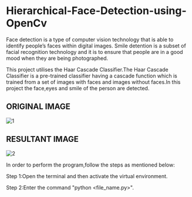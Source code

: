 # Hierarchical-Face-Detection-using-OpenCv
Face detection is a type of computer vision technology that is able to identify people’s faces within digital images.
Smile detention is a subset of facial recognition technology and it is to ensure that people are in a good mood when they are being photographed.

This project utilises the Haar Cascade Classifier.The Haar Cascade Classifier is a pre-trained classifier having a cascade function which is trained from a set of images with faces and images without faces.In this project the face,eyes and smile of the person are detected.

ORIGINAL IMAGE
-
![1](https://github.com/Ja-10/Hierarchical-Detection-using-OpenCv/assets/147098779/7ba4b966-13b2-481a-ac8d-6ef68323eb80)

RESULTANT IMAGE
-
![2](https://github.com/Ja-10/Hierarchical-Detection-using-OpenCv/assets/147098779/f578cb57-f12b-4a98-aa0e-ee7e2c920de7)

In order to perform the program,follow the steps as mentioned below:

Step 1:Open the terminal and then activate the virtual environment.

Step 2:Enter the command "python <file_name.py>".
